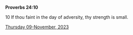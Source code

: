 **Proverbs 24:10**

10 If thou faint in the day of adversity, thy strength is small.

[Thursday 09-November, 2023](https://getbible.net/kjv/Proverbs/24/10)
